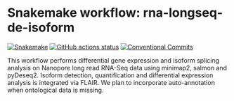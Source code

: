 # Snakemake workflow: rna-longseq-de-isoform

[![Snakemake](https://img.shields.io/badge/snakemake-≥8.0-brightgreen.svg)](https://snakemake.github.io)
[![GitHub actions status](https://img.shields.io/github/actions/workflow/status/snakemake-workflows/transcriptome-differential-expression/.github%2Fworkflows%2Fmain.yml?branch=main
)](https://github.com/snakemake-workflows/transcriptome-differential-expression/actions?query=branch%3Amain+workflow%3ATests)
[![Conventional Commits](https://img.shields.io/badge/Conventional%20Commits-1.0.0-%23FE5196?logo=conventionalcommits&logoColor=white)](https://conventionalcommits.org)

This workflow performs differential gene expression and isoform splicing analysis on Nanopore long read RNA-Seq data using minimap2, salmon and pyDeseq2. Isoform detection, quantification and differential expression analysis is integrated via FLAIR. We plan to incorporate auto-annotation when ontological data is missing.








